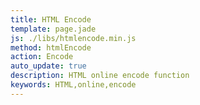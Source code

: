 ```yaml
---
title: HTML Encode
template: page.jade
js: ./libs/htmlencode.min.js
method: htmlEncode
action: Encode
auto_update: true
description: HTML online encode function
keywords: HTML,online,encode
---
```

